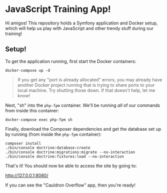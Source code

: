 # JavaScript Training App!

Hi amigos! This repository holds a Symfony application
and Docker setup, which will help us play with JavaScript
and other trendy stuff during our training!

## Setup!

To get the application running, first start the Docker containers:

```
docker-compose up -d
``` 

> If you get any "port is already allocated" errors, you may already
> have another Docker project running that is trying to share ports
> to your local machine. Try shutting those down. If that doesn't help,
> let me know!

Next, "sh" into the `php-fpm` container. We'll be running *all* of our
commands from inside this container:

```
docker-compose exec php-fpm sh
```

Finally, download the Composer dependencies and get the database
set up by running (from inside the `php-fpm` container):

```
composer install
./bin/console doctrine:database:create
./bin/console doctrine:migrations:migrate --no-interaction
./bin/console doctrine:fixtures:load --no-interaction
```

That's it! You should now be able to access the site by going to:

http://127.0.0.1:8080/

If you can see the "Cauldron Overflow" app, then you're ready!
